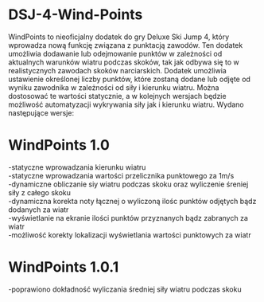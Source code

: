 # DSJ-4-Wind-Points
WindPoints to nieoficjalny dodatek do gry Deluxe Ski Jump 4,
który wprowadza nową funkcję związana z punktacją zawodów. 
Ten dodatek umożliwia dodawanie lub odejmowanie punktów w
zależności od aktualnych warunków wiatru podczas skoków, tak jak
odbywa się to w realistycznych zawodach skoków narciarskich.
Dodatek umożliwia ustawienie określonej liczby punktów, które zostaną dodane
lub odjęte od wyniku zawodnika w zależności od siły i kierunku wiatru.
Można dostosować te wartości statycznie, a w kolejnych wersjach będzie możliwość
automatyzacji wykrywania siły jak i kierunku wiatru.
Wydano następujące wersje:
# WindPoints 1.0  
-statyczne wprowadzania kierunku wiatru  
-statyczne wprowadzania wartości przelicznika punktowego za 1m/s  
-dynamiczne obliczanie siy wiatru podczas skoku oraz wyliczenie śreniej siły z całego skoku  
-dynamiczna korekta noty łącznej o wyliczoną ilośc punktów odjętych bądz dodanych za wiatr  
-wyświetlanie na ekranie ilości punktów przyznanych bądz zabranych za wiatr  
-możliwość korekty lokalizacji wyświetlania wartości punktowych za wiatr
# WindPoints 1.0.1
-poprawiono dokładność wyliczania średniej siły wiatru podczas skoku

